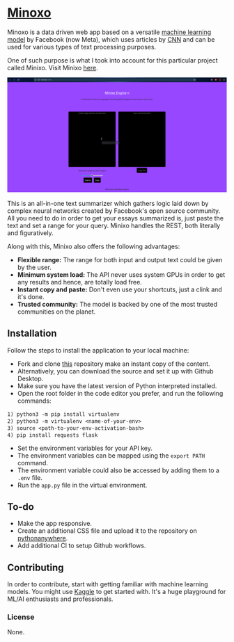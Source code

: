 
# [Minoxo](https://jerx.pythonanywhere.com/)

Minoxo is a data driven web app based on a versatile [machine learning model](https://huggingface.co/facebook/bart-large-cnn) by Facebook (now Meta), which uses articles by [CNN](https://edition.cnn.com/) and can be used for various types of text processing purposes.

One of such purpose is what I took into account for this particular project called Minixo.
Visit Minixo [here](https://jerx.pythonanywhere.com/).

![demo of the working model](https://raw.githubusercontent.com/thatsameguyokay/images/main/minixoo.gif)

This is an all-in-one text summarizer which gathers logic laid down by complex neural networks created by Facebook's open source community. All you need to do in order to get your essays summarized is, just paste the text and set a range for your query. Minixo handles the REST, both literally and figuratively.

Along with this, Minixo also offers the following advantages:
* **Flexible range:** The range for both input and output text could be given by the user.
* **Minimum system load:** The API never uses system GPUs in order to get any results and hence, are totally load free.
* **Instant copy and paste:** Don't even use your shortcuts, just a clink and it's done.
* **Trusted community:** The model is backed by one of the most trusted communities on the planet.

## Installation

Follow the steps to install the application to your local machine:
* Fork and clone [this](https://github.com/sambhavsaxena/minixo) repository make an instant copy of the content.
* Alternatively, you can download the source and set it up with Github Desktop.
* Make sure you have the latest version of Python interpreted installed.
* Open the root folder in the code editor you prefer, and run the following commands:

```
1) python3 -m pip install virtualenv
2) python3 -m virtualenv <name-of-your-env>
3) source <path-to-your-env-activation-bash>
4) pip install requests flask
```

* Set the environment variables for your API key.
* The environment variables can be mapped using the `export PATH` command.
* The environment variable could also be accessed by adding them to a `.env` file.
* Run the `app.py` file in the virtual environment.

## To-do
   - Make the app responsive.
   - Create an additional CSS file and upload it to the repository on [pythonanywhere](https://pythonanywhere.com/).
   - Add additional CI to setup Github workflows.

## Contributing
In order to contribute, start with getting familiar with machine learning models. You might use [Kaggle](https://www.kaggle.com/learn) to get started with. It's a huge playground for ML/AI enthusiasts and professionals.

### License
None.
